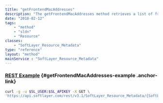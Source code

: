 ```yaml
---
title: "getFrontendMacAddresses"
description: "The getFrontendMacAddresses method retrieves a list of frontend MAC addresses for the resource"
date: "2018-02-12"
tags:
    - "method"
    - "sldn"
    - "Resource"
classes:
    - "SoftLayer_Resource_Metadata"
type: "reference"
layout: "method"
mainService : "SoftLayer_Resource_Metadata"
---
```


### [REST Example](#getFrontendMacAddresses-example) <a href="/article/rest/"><i class="fas fa-question"></i></a> {#getFrontendMacAddresses-example .anchor-link} 
```bash
curl -g -u $SL_USER:$SL_APIKEY -X GET \
'https://api.softlayer.com/rest/v3.1/SoftLayer_Resource_Metadata/{SoftLayer_Resource_MetadataID}/getFrontendMacAddresses'
```
